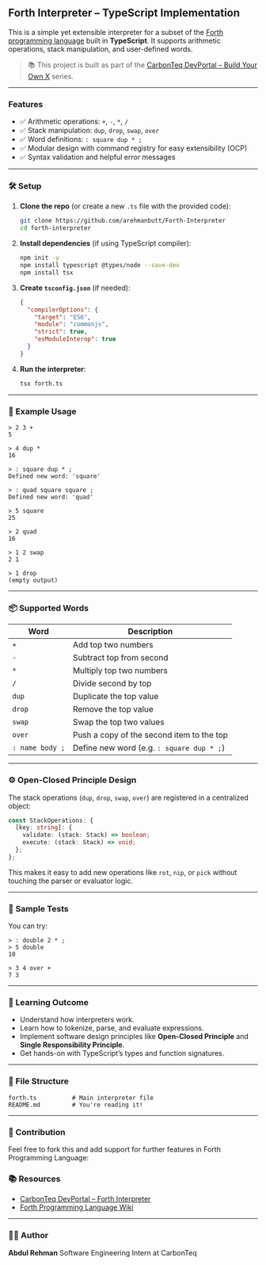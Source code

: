 ## Forth Interpreter – TypeScript Implementation

This is a simple yet extensible interpreter for a subset of the [Forth programming language](https://en.wikipedia.org/wiki/Forth_%28programming_language%29) built in **TypeScript**. It supports arithmetic operations, stack manipulation, and user-defined words.

> 📚 This project is built as part of the [CarbonTeq DevPortal – Build Your Own X](https://dev-portal.carbonteq.com/build-your-own-x/general/forth_interpreter) series.

---

### Features

- ✅ Arithmetic operations: `+`, `-`, `*`, `/`
- ✅ Stack manipulation: `dup`, `drop`, `swap`, `over`
- ✅ Word definitions: `: square dup * ;`
- ✅ Modular design with command registry for easy extensibility (OCP)
- ✅ Syntax validation and helpful error messages

---

### 🛠️ Setup

1. **Clone the repo** (or create a new `.ts` file with the provided code):

   ```bash
   git clone https://github.com/arehmanbutt/Forth-Interpreter
   cd forth-interpreter
   ```

2. **Install dependencies** (if using TypeScript compiler):

   ```bash
   npm init -y
   npm install typescript @types/node --save-dev
   npm install tsx
   ```

3. **Create `tsconfig.json`** (if needed):

   ```json
   {
     "compilerOptions": {
       "target": "ES6",
       "module": "commonjs",
       "strict": true,
       "esModuleInterop": true
     }
   }
   ```

4. **Run the interpreter**:

   ```bash
   tsx forth.ts
   ```

---

### 🚀 Example Usage

```forth
> 2 3 +
5

> 4 dup *
16

> : square dup * ;
Defined new word: 'square'

> : quad square square ;
Defined new word: 'quad'

> 5 square
25

> 2 quad
16

> 1 2 swap
2 1

> 1 drop
(empty output)
```

---

### 📦 Supported Words

| Word            | Description                               |
| --------------- | ----------------------------------------- |
| `+`             | Add top two numbers                       |
| `-`             | Subtract top from second                  |
| `*`             | Multiply top two numbers                  |
| `/`             | Divide second by top                      |
| `dup`           | Duplicate the top value                   |
| `drop`          | Remove the top value                      |
| `swap`          | Swap the top two values                   |
| `over`          | Push a copy of the second item to the top |
| `: name body ;` | Define new word (e.g. `: square dup * ;`) |

---

### ⚙️ Open-Closed Principle Design

The stack operations (`dup`, `drop`, `swap`, `over`) are registered in a centralized object:

```ts
const StackOperations: {
  [key: string]: {
    validate: (stack: Stack) => boolean;
    execute: (stack: Stack) => void;
  };
};
```

This makes it easy to add new operations like `rot`, `nip`, or `pick` without touching the parser or evaluator logic.

---

### 🧪 Sample Tests

You can try:

```forth
> : double 2 * ;
> 5 double
10

> 3 4 over +
7 3
```

---

### 🧠 Learning Outcome

- Understand how interpreters work.
- Learn how to tokenize, parse, and evaluate expressions.
- Implement software design principles like **Open-Closed Principle** and **Single Responsibility Principle**.
- Get hands-on with TypeScript’s types and function signatures.

---

### 📁 File Structure

```
forth.ts          # Main interpreter file
README.md         # You're reading it!
```

---

### 🤝 Contribution

Feel free to fork this and add support for further features in Forth Programming Language:

### 📚 Resources

- [CarbonTeq DevPortal – Forth Interpreter](http://dev-portal.carbonteq.com/build-your-own-x/general/forth_interpreter)
- [Forth Programming Language Wiki](https://en.wikipedia.org/wiki/Forth_%28programming_language%29)

---

### 🧑‍💻 Author

**Abdul Rehman**
Software Engineering Intern at CarbonTeq
